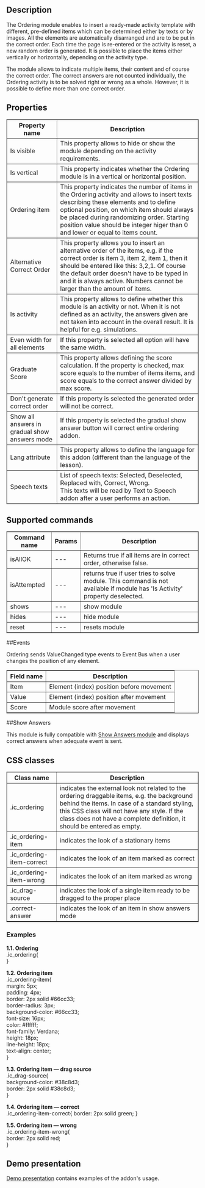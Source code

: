 ## Description
The Ordering module enables to insert a ready-made activity template with  different, pre-defined items which can be determined either by texts or by images. All the elements are automatically disarranged and are to be put in the correct order.  Each time the page is re-entered or the activity is reset, a new random order is generated. It is possible to place the items either vertically or horizontally, depending on the activity type. 

The module allows to indicate multiple items, their content and of course the correct order. The correct answers are not counted individually, the Ordering activity is to be solved right or wrong as a whole. However, it is possible to define more than one correct order.

## Properties

<table border='1'>
<tbody>
    <tr>
        <th>Property name</th>
        <th>Description</th> 
    </tr>
    <tr>
        <td>Is visible</td>
        <td>This property allows to hide or show the module depending on the activity requirements.
        </td> 
     </tr>
     <tr>
        <td>Is vertical</td>
        <td>This property indicates whether the Ordering module is in a vertical or horizontal position.
        </td> 
    </tr>
    <tr>
        <td>Ordering item</td>
        <td>This property indicates the number of items in the Ordering activity and allows to insert texts describing these elements and to define optional position, on which item should always be placed during randomizing order. Starting position value should be integer higer than 0 and lower or equal to items count.
        </td> 
     </tr>
    <tr>
        <td>Alternative Correct Order</td>
        <td>This property allows you to insert an alternative order of the items, e.g. if the correct order is item 3, item 2, item 1, then it should be entered like this: 3,2,1. Of course the default order doesn't have to be typed in and it is always active. Numbers cannot be larger than the amount of items.
        </td> 
    </tr>
    <tr>
        <td>Is activity</td>
        <td>This property allows to define whether this module is an activity or not. When it is not defined as an activity, the answers given are not taken into account in the overall result. It is helpful for e.g. simulations.</td> 
    </tr>
    <tr>
        <td>Even width for all elements</td>
        <td>If this property is selected all option will have the same width.</td> 
    </tr>
    <tr>
        <td>Graduate Score</td>
        <td>This property allows defining the score calculation. If the property is checked, max score equals to the number of items items, and score equals to the correct answer divided by max score.</td> 
    </tr>
    <tr>
        <td>Don't generate correct order</td>
        <td>If this property is selected the generated order will not be correct.</td> 
    </tr>
    <tr>
        <td>Show all answers in gradual show answers mode</td>
        <td>If this property is selected the gradual show answer button will correct entire ordering addon.</td> 
    </tr>
    <tr>
        <td>Lang attribute</td>
        <td>This property allows to define the language for this addon (different than the language of the lesson).</td> 
    </tr>
    <tr>
        <td>Speech texts</td>
        <td>List of speech texts: Selected, Deselected, Replaced with, Correct, Wrong. <br />
This texts will be read by Text to Speech addon after a user performs an action.</td> 
    </tr>
</tbody>
</table>

## Supported commands

<table border='1'>
<tbody>
    <tr>
        <th>Command name</th>
        <th>Params</th> 
        <th>Description</th> 
    </tr>
	<tr>
        <td>isAllOK</td>
        <td>---</td>
        <td>Returns true if all items are in correct order, otherwise false.</td>
    </tr>
    <tr>
        <td>isAttempted</td>
        <td>---</td>
        <td>returns true if user tries to solve module. This command is not available if module has 'Is Activity' property deselected.</td> 
    </tr>
    <tr>
        <td>shows</td>
        <td>---</td>
        <td>show module</td> 
    </tr>
    <tr>
        <td>hides</td>
        <td>---</td>
        <td>hide module</td> 
    </tr>
    <tr>
        <td>reset</td>
        <td>---</td>
        <td>resets module</td> 
    </tr>
</tbody>
</table>

##Events

Ordering sends ValueChanged type events to Event Bus when a user changes the position of any element.

<table border='1'>
    <tr>
        <th>Field name</th>
        <th>Description</th>
    </tr>
    <tr>
        <td>Item</td>
        <td>Element (index) position before movement</td>
    </tr>
    <tr>
        <td>Value</td>
        <td>Element (index) position after movement</td>
    </tr>
    <tr>
        <td>Score</td>
        <td>Module score after movement</td>
    </tr>
</table>

##Show Answers

This module is fully compatible with [Show Answers module](/doc/page/Show-Answers "Show Answers module") and displays correct answers when adequate event is sent.

## CSS classes

 <table border='1'>
<tbody>
    <tr>
        <th>Class name</th>
        <th>Description</th> 
    </tr>
    <tr>
        <td>.ic_ordering </td>
        <td>indicates the external look not related to the ordering draggable items, e.g. the background behind                       
               the items. In case of a standard styling, this CSS class will not have any style. If the class does not   
               have a complete definition, it should be entered as empty.</td> 
    </tr>
    <tr>
        <td>.ic_ordering-item </td>
        <td>indicates the look of a stationary items</td> 
    </tr>
<tr>
        <td>.ic_ordering-item-correct</td>
        <td>indicates the look of an item marked as correct</td> 
    </tr>
<tr>
        <td>.ic_ordering-item-wrong</td>
        <td>indicates the look of an item marked as wrong</td> 
    </tr>
<tr>
        <td>.ic_drag-source</td>
        <td>indicates the look of a single item ready to be dragged to the proper place</td> 
    </tr>
<tr>
        <td>.correct-answer</td>
        <td>indicates the look of an item in show answers mode</td> 
    </tr>
</tbody>
</table>

    
### Examples

   **1.1. Ordering**   
.ic_ordering{   
}   
  
**1.2. Ordering item**   
.ic_ordering-item{  
margin: 5px;  
padding: 4px;  
border: 2px solid #66cc33;   
border-radius: 3px;  
background-color: #66cc33;  
font-size: 16px;  
color: #ffffff;  
font-family: Verdana;  
height: 18px;  
line-height: 18px;  
text-align: center;  
}  
  
**1.3. Ordering item — drag source**       
.ic_drag-source{  
background-color: #38c8d3;  
border: 2px solid #38c8d3;  
}  
    
**1.4. Ordering item — correct**        
.ic_ordering-item-correct{ 
border: 2px solid green; 
}   
   
**1.5. Ordering item — wrong**     
.ic_ordering-item-wrong{  
border: 2px solid red;  
}  

## Demo presentation
[Demo presentation](/embed/5414091897176064 "Demo presentation") contains examples of the addon's usage.                                         